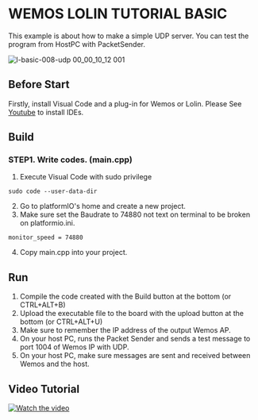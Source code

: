 # WEMOS LOLIN TUTORIAL BASIC
This example is about how to make a simple UDP server. You can test the program from HostPC with PacketSender.

![l-basic-008-udp 00_00_10_12 001](https://user-images.githubusercontent.com/39910774/47972471-f5256e80-e0df-11e8-9096-f76676e4ae08.png)

## Before Start
Firstly, install Visual Code and a plug-in for Wemos or Lolin. Please See [Youtube](https://youtu.be/V6bG-UvD54Q?sub_confirmation=1) to install IDEs.

## Build
### STEP1. Write codes. (main.cpp)
 1. Execute Visual Code with sudo privilege
 ```
 sudo code --user-data-dir
 ```
 2. Go to platformIO's home and create a new project.
 3. Make sure set the Baudrate to 74880 not text on terminal to be broken on platformio.ini.
  ```
 monitor_speed = 74880
 ```
 4. Copy main.cpp into your project.

## Run
 1. Compile the code created with the Build button at the bottom (or CTRL+ALT+B)
 2. Upload the executable file to the board with the upload button at the bottom (or CTRL+ALT+U)
 3. Make sure to remember the IP address of the output Wemos AP.
 4. On your host PC, runs the Packet Sender and sends a test message to port 1004 of Wemos IP with UDP.
 5. On your host PC, make sure messages are sent and received between Wemos and the host.

## Video Tutorial 
 [![Watch the video](https://user-images.githubusercontent.com/39910774/47252575-f0c34980-d481-11e8-9c30-5b2543b722e5.png)](https://youtu.be/EULNCS0eKdU?sub_confirmation=1)
